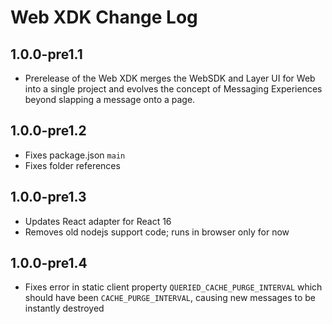 # Web XDK Change Log

## 1.0.0-pre1.1

* Prerelease of the Web XDK merges the WebSDK and Layer UI for Web into a single project and evolves the concept of Messaging Experiences beyond slapping a message onto a page.

## 1.0.0-pre1.2

* Fixes package.json `main`
* Fixes folder references

## 1.0.0-pre1.3

* Updates React adapter for React 16
* Removes old nodejs support code; runs in browser only for now

## 1.0.0-pre1.4

* Fixes error in static client property `QUERIED_CACHE_PURGE_INTERVAL` which should have been `CACHE_PURGE_INTERVAL`, causing new messages to be instantly destroyed